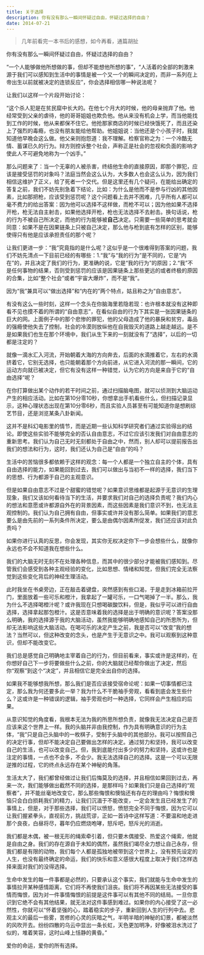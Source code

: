 ```yaml
---
title: 关于选择
description: 你有没有那么一瞬间怀疑过自由，怀疑过选择的自由？
date: 2014-07-21
---
```


> 几年前看完一本书后的感想，如今再看，通篇胡扯

你有没有那么一瞬间怀疑过自由，怀疑过选择的自由？

“一个人能够做他所想做的事，但却不能想他所想的事”，“人活着的全部的刺激来源于我们可以感知到生活中的事情是被一个又一个的瞬间决定的，而非一系列在上帝出生以前就被决定的连锁反应”，你会选择相信哪一种说法呢？

让我们以这样一个片段开始讨论：

“这个杀人犯是在贫民窟中长大的。在他七个月大的时候，他的母亲抛弃了他。他经常受到父亲的虐待，他的哥哥姐姐也欺负他。他从来没有机会上学，而当他能找到工作的时候，他从来都保不住它。他抢那家商店的时候已经快饿死了，而且还染上了强烈的毒瘾，也没有朋友能给他帮助。他姐姐说：当他还是个小孩子时，我就知道他早晚会这么做。他父亲则抱怨道：我不理解。检察官称之为：一个冷酷无情、蓄谋已久的行为。辩方则控诉整个社会，声称正是社会的忽视和负面的影响才使此人不可避免地称为一个凶手。”

那么问题来了：当一个无辜的人被杀害，终结他生命的直接原因，即那个罪犯，应该是接受惩罚的对象吗？法庭当然会这么认为，大多数人也会这么认为，因为我们相信这维护了正义，给了死者一个交代。但是这里还有几个疑问，在能给出确定的答复之前，我们不妨先别急着下结论，比如：为什么是他而不是参与行凶的其他因素，比如那把枪，应该受到惩罚呢？这个问题看上去并不困难，几乎所有人都可以毫不费力的给出答案：因为他可以选择不这样做，而枪不可以；因为他如果不选择开枪，枪无法自主射击，如果他选择开枪，枪也无法选择不去射击。换句话说，枪的行为不被自己所决定，而他的行为能够被**自己**决定。只需要一些简单的思考就会同意：如果不是在因果链条上只被自己决定，那么他与枪到底有怎样的区别，能够使得只有他是应该承担责任的那个呢？

让我们更进一步：“我”究竟指的是什么呢？这似乎是一个很难得到答案的问题，我们不妨先清点一下目前已经的有哪些：1.“我”与“我的行为”是不同的，它是“内在”的，并且决定了我们的行为，更准确的说，它是“我的行为”的原因；2.“我”不是任何事物的结果，否则受到惩罚的应该是因果链条上那些更远的或者终极的原因的合集，比如“整个社会”或者“宇宙大爆炸”，而不是“我”。

因为“我”兼具可以“做出选择”和“内在的”两个特点，姑且称之为“自由意志”。

有没有这么一些时刻，这样一个念头在你脑海里若隐若现：也许根本就没有这种即看不见也摸不着的所谓的“自由意志”，在看似自由的行为下其实是一张因果链条的巨大的网。上面例子中的那个悲惨的罪犯，他的父母造成了他的暴戾和贫穷，毒品的强瘾使他失去了控制，社会的冷漠则放纵他在自我毁灭的道路上越走越远。是不是如果我们也生在那个环境中，我们从生下来的一刻就没有了“选择”，以后的一切都是注定的？

就像一滴水汇入河流，开始朝着大海的方向奔去，后面的水滴推着它，左右的水滴挤着它，它别无选择，也只能朝着那个方向前进，从它进入河流的那一瞬间，它的运动方向就已被决定，但它有没有这样一种错觉，认为它的方向是来自于它的“自由选择”呢？

在你打算做出某个动作的若干时间之前，通过扫描脑电图，就可以侦测到大脑运动产生的相应活动。比如在第10分零10秒，你想拿出手机看些什么，但扫描记录显示，这种心理状态出现在第10分零6秒，而且实验人员甚至有可能知道你是想刷综艺节目，还是浏览某条八卦新闻。

这并不是科幻电影里的情节，而是近期一些认知科学研究者们通过实验得出的结论。即使这些实验不能够完全的否认自由意志，不过它应该引发我们对自由意志的重新思考。我们认为自己无时无刻都处于自由之中，然而，别人却可以提前报告出我们的想法和行为，这时，我们还认为自己是“自由”的吗？

生活中的苦恼很多都依赖于这样的观念：每一个人都是一个独立自主的个体，具有自由选择的能力，如果能回到过去，我们可以做出与当初不一样的选择，我们当下的思想、行为都源于自己的主观意识。

但是如果自由意志不过是个甜蜜的错觉呢？如果意识思维都是起源于无意识的生理现象，我们又该如何看待当下的生活，并要求我们对自己的选择负责呢？我们内心的想法和意愿或许都源自外在的背景因素，而这些因素是我们意识不到，也无法主观控制的。我们认为自己拥有自由，但事实或许并没有那么简单。如果我们的意志要么是由先前的一系列条件所决定，要么是由偶尔因素所促发，我们还应该对此负责吗？

如果你进行认真的反思，你会发现，其实你无权决定你下一步会想些什么，就像你永远也不会不知道我在想些什么。

我们的大脑无时无刻不在处理各种信息，而其中的很少部分才能被我们感知到。尽管我们会感受到各种主观经验的变化，比如思想、情绪和知觉，但我们完全无法察觉到这些变化背后的神经生理活动。

此时我坐在书桌旁边，正在敲击着键盘，突然感到有些口渴，于是走到冰箱前拉开门，里面放着一些可乐和橙汁，我拿起了一罐可乐，一口气喝掉了一半。那么，我为什么不选择喝橙汁呢？或许我现在只想喝碳酸饮料，但是，我似乎可以进行自由选择，选择拿起那包橙汁。这是否意味着我的选择是出于明确的意识呢？答案没那么明确，我的选择源于我的大脑活动，虽然我能够明确地感知自己的所思所为，但却无法影响这些大脑活动。在喝可乐的决定产生之前，我是否可以“改变”我的想法？当然可以，但这种改变的念头，也是产生于无意识之中。我可以观察到这种意识，但却不能改变它。

我们总是感觉自己明确地主宰着自己的行为，但目前看来，事实或许是这样的，在你想好自己下一步将要做些什么之前，你的大脑就已经帮你做出了决定，然后你“观察”到这个“决定”，并且相信它是完全出自你的选择。

如果我不能够想我所想，那么我们是否应该接受宿命论呢：如果一切事情都已注定，那么我为何还要多此一举？我为什么不干脆袖手旁观，看看到底会发生些什么？这或许是一种错误的逻辑，袖手旁观也时一种选择，它同样会产生相应的后果。

从意识知觉的角度看，我根本无法为我的所思所想负责，就像我无法决定自己是否应该来这个世界上一样。我的头脑并非由我控制，作为具有明确意识的行为主体，“我”只是自己头脑中的一枚棋子，受制于头脑中的其他部分。我可以按照自己的决定行事，但却不能决定自己要做出怎样的决定。通过努力和坚持，我可以改变自己的生活，也可以改变自己。但，我到底能付出多少的努力和坚持，这或许也是注定的事情，一点也不会多，不会少。我无法选择自己的选择。这是一个可以无限逆推的过程，它的终点永远存在某个神秘的角落。

生活太大了，我们都曾经做过让我们后悔莫及的选择，并且相信如果回到过去，再来一次，我们能够做出截然不同的选择，是那样吗？如果我们只是自己选择的“观察者”，并不能丝毫地改变它，那么那些悔恨和懊恼还有存在的理由吗？悔恨和懊恼只会白白损耗我们的精力，让我们沉湎于不能改变，一定会发生且已经发生了的事情上，但是，对于那些选择，我们可以愤怒，愤怒完全不同于悔恨，因为它可以让我们握紧拳头，直视前方，挑战荒谬，正如一首诗中这样写道：不要温和地走进那个良夜，白昼将尽，暮年仍应燃烧咆哮，怒斥吧，怒斥光的消逝。

我们都是木偶，被一根无形的绳索牵引着，但只要木偶接受、热爱这个绳索，他就是自由之身。我们的存在源自于未知的偶然，虽然我们竭尽全力想让自己永存，但我们都是有限的动物，我们每个人都是孤独地被带到这个世界上，没有预先设定的人生，也没有最终确定的命运，我们的快乐和意义感很大程度上取决于我们怎样选择来面对我们的没得选择。

生命中发生的每一件事都是必然的，只要承认这个事实，我们就能与生命中发生的事情拉开某种感情距离，它们将不再使我们沮丧。我们将不再因某些无法接受的事情而悔恨，因为对一件事情悔恨的前提是这件事可以有其他不同的结局。一旦你意识到它绝不会有其他结果，就无法对这件事感到难过。如果你的内心接受了这一必然性，你就可以“怀着坚强的心，踏着稳实的步子，重新回到人生的行列中去。悲观主义的最后一些雾，苦修的心灵的灰暗之气，半明半暗的神秘的幻景，都被淡然的风吹开去。纷纷四散的乌云中显出一条长虹，天色更加明净，好像被泪水洗过了似的，堆着笑容，这时山峰上恬静的黄昏。”

爱你的命运，爱你的所有选择。